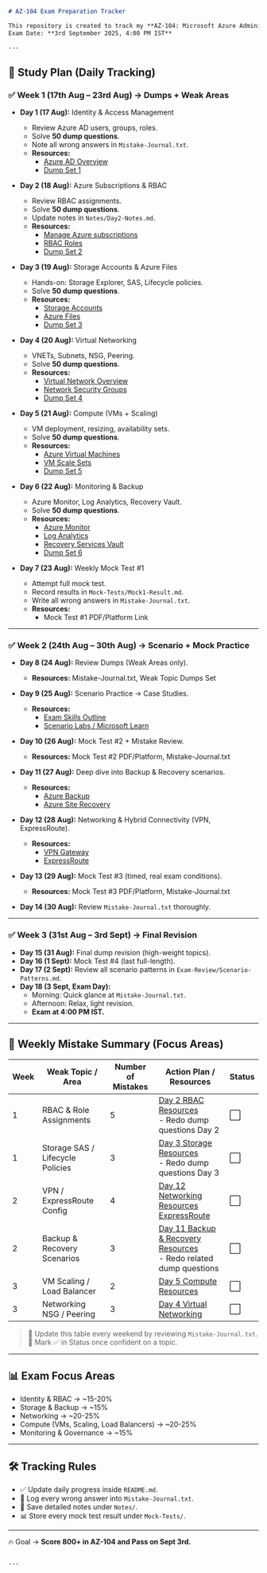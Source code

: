 ```markdown
# AZ-104 Exam Preparation Tracker

This repository is created to track my **AZ-104: Microsoft Azure Administrator** exam preparation.  
Exam Date: **3rd September 2025, 4:00 PM IST**

---
```
## 📅 Study Plan (Daily Tracking)

### ✅ Week 1 (17th Aug – 23rd Aug) → Dumps + Weak Areas
- **Day 1 (17 Aug):** Identity & Access Management  
  - Review Azure AD users, groups, roles.  
  - Solve **50 dump questions**.  
  - Note all wrong answers in `Mistake-Journal.txt`.  
  - **Resources:**  
    - [Azure AD Overview](https://learn.microsoft.com/en-us/azure/active-directory/fundamentals/active-directory-whatis)  
    - [Dump Set 1](#)  

- **Day 2 (18 Aug):** Azure Subscriptions & RBAC  
  - Review RBAC assignments.  
  - Solve **50 dump questions**.  
  - Update notes in `Notes/Day2-Notes.md`.  
  - **Resources:**  
    - [Manage Azure subscriptions](https://learn.microsoft.com/en-us/azure/cost-management-billing/manage)  
    - [RBAC Roles](https://learn.microsoft.com/en-us/azure/role-based-access-control/built-in-roles)  
    - [Dump Set 2](#)  

- **Day 3 (19 Aug):** Storage Accounts & Azure Files  
  - Hands-on: Storage Explorer, SAS, Lifecycle policies.  
  - Solve **50 dump questions**.  
  - **Resources:**  
    - [Storage Accounts](https://learn.microsoft.com/en-us/azure/storage/common/storage-account-overview)  
    - [Azure Files](https://learn.microsoft.com/en-us/azure/storage/files/storage-files-introduction)  
    - [Dump Set 3](#)  

- **Day 4 (20 Aug):** Virtual Networking  
  - VNETs, Subnets, NSG, Peering.  
  - Solve **50 dump questions**.  
  - **Resources:**  
    - [Virtual Network Overview](https://learn.microsoft.com/en-us/azure/virtual-network/virtual-networks-overview)  
    - [Network Security Groups](https://learn.microsoft.com/en-us/azure/virtual-network/network-security-groups-overview)  
    - [Dump Set 4](#)  

- **Day 5 (21 Aug):** Compute (VMs + Scaling)  
  - VM deployment, resizing, availability sets.  
  - Solve **50 dump questions**.  
  - **Resources:**  
    - [Azure Virtual Machines](https://learn.microsoft.com/en-us/azure/virtual-machines/overview)  
    - [VM Scale Sets](https://learn.microsoft.com/en-us/azure/virtual-machine-scale-sets/overview)  
    - [Dump Set 5](#)  

- **Day 6 (22 Aug):** Monitoring & Backup  
  - Azure Monitor, Log Analytics, Recovery Vault.  
  - Solve **50 dump questions**.  
  - **Resources:**  
    - [Azure Monitor](https://learn.microsoft.com/en-us/azure/azure-monitor/overview)  
    - [Log Analytics](https://learn.microsoft.com/en-us/azure/azure-monitor/logs/log-analytics-overview)  
    - [Recovery Services Vault](https://learn.microsoft.com/en-us/azure/backup/backup-azure-vms-introduction)  
    - [Dump Set 6](#)  

- **Day 7 (23 Aug):** Weekly Mock Test #1  
  - Attempt full mock test.  
  - Record results in `Mock-Tests/Mock1-Result.md`.  
  - Write all wrong answers in `Mistake-Journal.txt`.  
  - **Resources:**  
    - Mock Test #1 PDF/Platform Link

---

### ✅ Week 2 (24th Aug – 30th Aug) → Scenario + Mock Practice
- **Day 8 (24 Aug):** Review Dumps (Weak Areas only).  
  - **Resources:** Mistake-Journal.txt, Weak Topic Dumps Set  

- **Day 9 (25 Aug):** Scenario Practice → Case Studies.  
  - **Resources:**  
    - [Exam Skills Outline](https://learn.microsoft.com/en-us/certifications/exams/az-104)  
    - [Scenario Labs / Microsoft Learn](https://learn.microsoft.com/en-us/training/paths/azure-administrator/)  

- **Day 10 (26 Aug):** Mock Test #2 + Mistake Review.  
  - **Resources:** Mock Test #2 PDF/Platform, Mistake-Journal.txt  

- **Day 11 (27 Aug):** Deep dive into Backup & Recovery scenarios.  
  - **Resources:**  
    - [Azure Backup](https://learn.microsoft.com/en-us/azure/backup/backup-overview)  
    - [Azure Site Recovery](https://learn.microsoft.com/en-us/azure/site-recovery/site-recovery-overview)  

- **Day 12 (28 Aug):** Networking & Hybrid Connectivity (VPN, ExpressRoute).  
  - **Resources:**  
    - [VPN Gateway](https://learn.microsoft.com/en-us/azure/vpn-gateway/vpn-gateway-about-vpngateways)  
    - [ExpressRoute](https://learn.microsoft.com/en-us/azure/expressroute/expressroute-introduction)  

- **Day 13 (29 Aug):** Mock Test #3 (timed, real exam conditions).  
  - **Resources:** Mock Test #3 PDF/Platform, Mistake-Journal.txt  

- **Day 14 (30 Aug):** Review `Mistake-Journal.txt` thoroughly.  

---

### ✅ Week 3 (31st Aug – 3rd Sept) → Final Revision
- **Day 15 (31 Aug):** Final dump revision (high-weight topics).  
- **Day 16 (1 Sept):** Mock Test #4 (last full-length).  
- **Day 17 (2 Sept):** Review all scenario patterns in `Exam-Review/Scenario-Patterns.md`.  
- **Day 18 (3 Sept, Exam Day):**  
  - Morning: Quick glance at `Mistake-Journal.txt`.  
  - Afternoon: Relax, light revision.  
  - **Exam at 4:00 PM IST.**  

---

## 📝 Weekly Mistake Summary (Focus Areas)

| Week | Weak Topic / Area | Number of Mistakes | Action Plan / Resources | Status |
|------|-----------------|-----------------|------------------------|--------|
| 1 | RBAC & Role Assignments | 5 | [Day 2 RBAC Resources](https://learn.microsoft.com/en-us/azure/role-based-access-control/overview)<br>- Redo dump questions Day 2 | ⬜ |
| 1 | Storage SAS / Lifecycle Policies | 3 | [Day 3 Storage Resources](https://learn.microsoft.com/en-us/azure/storage/common/storage-account-overview)<br>- Redo dump questions Day 3 | ⬜ |
| 2 | VPN / ExpressRoute Config | 4 | [Day 12 Networking Resources](https://learn.microsoft.com/en-us/azure/vpn-gateway/vpn-gateway-about-vpngateways)<br>[ExpressRoute](https://learn.microsoft.com/en-us/azure/expressroute/expressroute-introduction) | ⬜ |
| 2 | Backup & Recovery Scenarios | 3 | [Day 11 Backup & Recovery Resources](https://learn.microsoft.com/en-us/azure/backup/backup-overview)<br>- Redo related dump questions | ⬜ |
| 3 | VM Scaling / Load Balancer | 2 | [Day 5 Compute Resources](https://learn.microsoft.com/en-us/azure/virtual-machine-scale-sets/overview) | ⬜ |
| 3 | Networking NSG / Peering | 3 | [Day 4 Virtual Networking](https://learn.microsoft.com/en-us/azure/virtual-network/network-security-groups-overview) | ⬜ |

> 🔹 Update this table every weekend by reviewing `Mistake-Journal.txt`.  
> 🔹 Mark ✅ in Status once confident on a topic.

---

## 📊 Exam Focus Areas
- Identity & RBAC → ~15-20%  
- Storage & Backup → ~15%  
- Networking → ~20-25%  
- Compute (VMs, Scaling, Load Balancers) → ~20-25%  
- Monitoring & Governance → ~15%  

---

## 🛠 Tracking Rules
- ✅ Update daily progress inside `README.md`.  
- 📝 Log every wrong answer into `Mistake-Journal.txt`.  
- 📑 Save detailed notes under `Notes/`.  
- 📊 Store every mock test result under `Mock-Tests/`.  

---

🔥 Goal → **Score 800+ in AZ-104 and Pass on Sept 3rd.**
```

---
